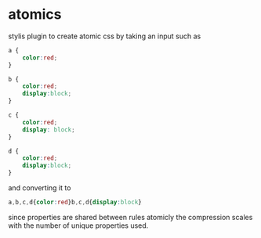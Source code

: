 # atomics

stylis plugin to create atomic css by taking an input such as

```css
a {
	color:red;
}

b {
	color:red;
	display:block;
}

c {
	color:red;
	display: block;
}

d {
	color:red;
	display:block;
}
```

and converting it to

```css
a,b,c,d{color:red}b,c,d{display:block}
```

since properties are shared between rules atomicly
the compression scales with the number of unique properties used.
